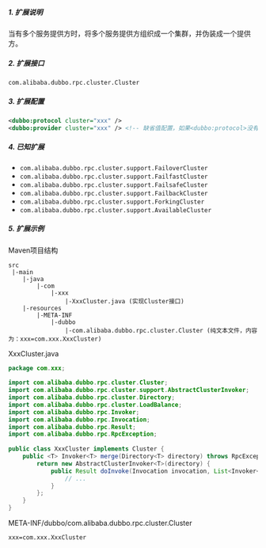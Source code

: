 ##### 1. 扩展说明

当有多个服务提供方时，将多个服务提供方组织成一个集群，并伪装成一个提供方。

##### 2. 扩展接口

`com.alibaba.dubbo.rpc.cluster.Cluster`

##### 3. 扩展配置

```xml
<dubbo:protocol cluster="xxx" />
<dubbo:provider cluster="xxx" /> <!-- 缺省值配置，如果<dubbo:protocol>没有配置cluster时，使用此配置 -->
```

##### 4. 已知扩展

* `com.alibaba.dubbo.rpc.cluster.support.FailoverCluster`
* `com.alibaba.dubbo.rpc.cluster.support.FailfastCluster`
* `com.alibaba.dubbo.rpc.cluster.support.FailsafeCluster`
* `com.alibaba.dubbo.rpc.cluster.support.FailbackCluster`
* `com.alibaba.dubbo.rpc.cluster.support.ForkingCluster`
* `com.alibaba.dubbo.rpc.cluster.support.AvailableCluster`

##### 5. 扩展示例

Maven项目结构

```
src
 |-main
    |-java
        |-com
            |-xxx
                |-XxxCluster.java (实现Cluster接口)
    |-resources
        |-META-INF
            |-dubbo
                |-com.alibaba.dubbo.rpc.cluster.Cluster (纯文本文件，内容为：xxx=com.xxx.XxxCluster)
```

XxxCluster.java

```java
package com.xxx;
 
import com.alibaba.dubbo.rpc.cluster.Cluster;
import com.alibaba.dubbo.rpc.cluster.support.AbstractClusterInvoker;
import com.alibaba.dubbo.rpc.cluster.Directory;
import com.alibaba.dubbo.rpc.cluster.LoadBalance;
import com.alibaba.dubbo.rpc.Invoker;
import com.alibaba.dubbo.rpc.Invocation;
import com.alibaba.dubbo.rpc.Result;
import com.alibaba.dubbo.rpc.RpcException;
 
public class XxxCluster implements Cluster {
    public <T> Invoker<T> merge(Directory<T> directory) throws RpcException {
        return new AbstractClusterInvoker<T>(directory) {
            public Result doInvoke(Invocation invocation, List<Invoker<T>> invokers, LoadBalance loadbalance) throws RpcException {
                // ...
            }
        };
    }
}
```

META-INF/dubbo/com.alibaba.dubbo.rpc.cluster.Cluster

```
xxx=com.xxx.XxxCluster
```
